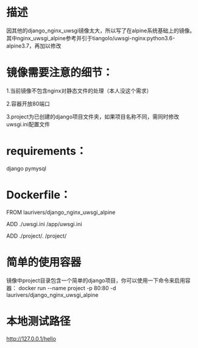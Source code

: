 描述
========
因其他的django_nginx_uwsgi镜像太大，所以写了在alpine系统基础上的镜像。
其中nginx_uwsgi_alpine参考并引于tiangolo/uwsgi-nginx:python3.6-alpine3.7，再加以修改

镜像需要注意的细节：
===================

1.当前镜像不包含nginx对静态文件的处理（本人没这个需求）

2.容器开放80端口

3.project为已创建的django项目文件夹，如果项目名称不同，需同时修改uwsgi.ini配置文件

requirements：
===========
django
pymysql

Dockerfile：
============
FROM laurivers/django_nginx_uwsgi_alpine

ADD ./uwsgi.ini /app/uwsgi.ini

ADD ./project/. /project/

简单的使用容器
=============
镜像中project目录包含一个简单的django项目，你可以使用一下命令来启用容器：
docker run --name project -p 80:80 -d laurivers/django_nginx_uwsgi_alpine

本地测试路径
======
http://127.0.0.1/hello
